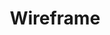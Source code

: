 ---
title: Wireframe
published_at: 2024-05-22
snippet: 
disable_html_sanitization: true
allow_math: true
---